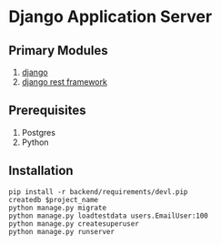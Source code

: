 # Django Application Server

## Primary Modules
1. [django](https://www.djangoproject.com/)
1. [django rest framework](http://www.django-rest-framework.org/)

## Prerequisites
1. Postgres
1. Python

## Installation
```
pip install -r backend/requirements/devl.pip
createdb $project_name
python manage.py migrate
python manage.py loadtestdata users.EmailUser:100
python manage.py createsuperuser
python manage.py runserver
```
